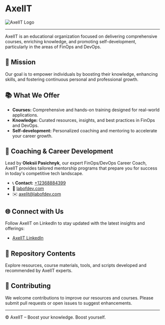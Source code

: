 # AxelIT

![AxelIT Logo](https://your-logo-url-here.com)

---

AxelIT is an educational organization focused on delivering comprehensive courses, enriching knowledge, and promoting self-development, particularly in the areas of FinOps and DevOps.

## 🎯 Mission

Our goal is to empower individuals by boosting their knowledge, enhancing skills, and fostering continuous personal and professional growth.

## 📚 What We Offer

* **Courses:** Comprehensive and hands-on training designed for real-world applications.
* **Knowledge:** Curated resources, insights, and best practices in FinOps and DevOps.
* **Self-development:** Personalized coaching and mentoring to accelerate your career growth.

## 🚀 Coaching & Career Development

Lead by **Oleksii Pasichnyk**, our expert FinOps/DevOps Career Coach, AxelIT provides tailored mentorship programs that prepare you for success in today's competitive tech landscape.

* 📞 **Contact:** [+12368884399](tel:+12368884399)
* 🔗 [labofdev.com](https://labofdev.com)
* ✉️ [axelit@labofdev.com](mailto:axelit@labofdev.com)

## 🌐 Connect with Us

Follow AxelIT on LinkedIn to stay updated with the latest insights and offerings:

* [AxelIT LinkedIn](https://linkedin.com)

## 📌 Repository Contents

Explore resources, course materials, tools, and scripts developed and recommended by AxelIT experts.

## 🤝 Contributing

We welcome contributions to improve our resources and courses. Please submit pull requests or open issues to suggest enhancements.

---

© AxelIT – Boost your knowledge. Boost yourself.
